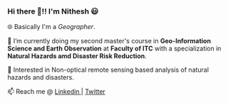 ### Hi there 👋!! I'm Nithesh :smiley:

🌐 Basically I'm a *Geographer*.

🔭 I’m currently doing my second master's course in __Geo-Information Science and Earth Observation__ at __Faculty of ITC__ with a specialization in __Natural Hazards amd Disaster Risk Reduction__.

📘 Interested in Non-optical remote sensing based analysis of natural hazards and disasters.


📫 Reach me @ <a href ="https://www.linkedin.com/in/nitheyznirmal/"> Linkedin </a> | <a href ="https://twitter.com/nitheshnirmal"> Twitter </a> 



<!--
**Nitheshnirmal/Nitheshnirmal** is a ✨ _special_ ✨ repository because its `README.md` (this file) appears on your GitHub profile.

Here are some ideas to get you started:

- 🔭 I’m currently working on ...
- 🌱 I’m currently learning ...
- 👯 I’m looking to collaborate on ...
- 🤔 I’m looking for help with ...
- 💬 Ask me about ...
- 📫 How to reach me: ...
- 😄 Pronouns: ...
- ⚡ Fun fact: ...
-->
